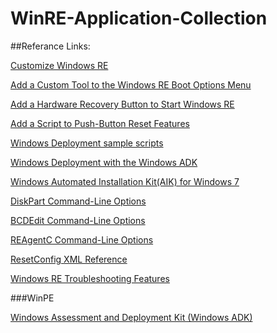 # WinRE-Application-Collection
##Referance Links:


[Customize Windows RE](https://technet.microsoft.com/en-us/library/hh825125.aspx?tduid=(58c435453cd07426fed3352357c471ee)(256380)(2459594)(XdSn0e3h3.k-BvBUqFQLDhSGZ7tWtBjPZg)())

[Add a Custom Tool to the Windows RE Boot Options Menu](https://technet.microsoft.com/en-us/library/jj126994.aspx?tduid=(78c6fb09219353cbe43d1c6aaea0f5e2)(256380)(2459594)(XdSn0e3h3.k-qq0X8lcyvIY7O9PtISuYzQ)())

[Add a Hardware Recovery Button to Start Windows RE](https://technet.microsoft.com/en-us/library/jj631607.aspx)

[Add a Script to Push-Button Reset Features](https://technet.microsoft.com/en-us/library/jj127001.aspx)

[Windows Deployment sample scripts](https://technet.microsoft.com/en-us/library/dn621890.aspx?tduid=(58c435453cd07426fed3352357c471ee)(256380)(2459594)(XdSn0e3h3.k-vKuDLx4N_CimKf5z6dty0w)())

[Windows Deployment with the Windows ADK](https://technet.microsoft.com/en-us//library/hh824947.aspx?tduid=(58c435453cd07426fed3352357c471ee)(256380)(2459594)(XdSn0e3h3.k-gZRmy4UhJINyb7rVDnbRIw)())

[Windows Automated Installation Kit(AIK) for Windows 7](https://technet.microsoft.com/en-us//library/dd349343(v=ws.10).aspx?tduid=(58c435453cd07426fed3352357c471ee)(256380)(2459594)(XdSn0e3h3.k-gYDNGX7ZaNNdCMG0OJGRdg)())

[DiskPart Command-Line Options](https://technet.microsoft.com/en-us//library/cc766465(v=ws.10).aspx?tduid=(58c435453cd07426fed3352357c471ee)(256380)(2459594)(XdSn0e3h3.k-2HxIkiWgpNXt8.LMRnLeMg)())

[BCDEdit Command-Line Options](https://technet.microsoft.com/en-us/library/cc709667(v=ws.10).aspx?tduid=(58c435453cd07426fed3352357c471ee)(256380)(2459594)(XdSn0e3h3.k-4XfSWkslTLNNOItVf4UTvg)())

[REAgentC Command-Line Options](https://technet.microsoft.com/en-us/library/hh825204.aspx?tduid=(58c435453cd07426fed3352357c471ee)(256380)(2459594)(XdSn0e3h3.k-yO9iz23.Ubi29FRauiXiqw)())

[ResetConfig XML Reference](https://technet.microsoft.com/en-us/library/jj127002.aspx)

[Windows RE Troubleshooting Features](https://technet.microsoft.com/en-us/library/hh824837.aspx)

###WinPE

[Windows Assessment and Deployment Kit (Windows ADK)](https://msdn.microsoft.com/en-us/library/windows/hardware/hh825420.aspx?tduid=(78c6fb09219353cbe43d1c6aaea0f5e2)(256380)(2459594)(XdSn0e3h3.k-JOXVcIVvkHsVsOOlnm4p9w)())


